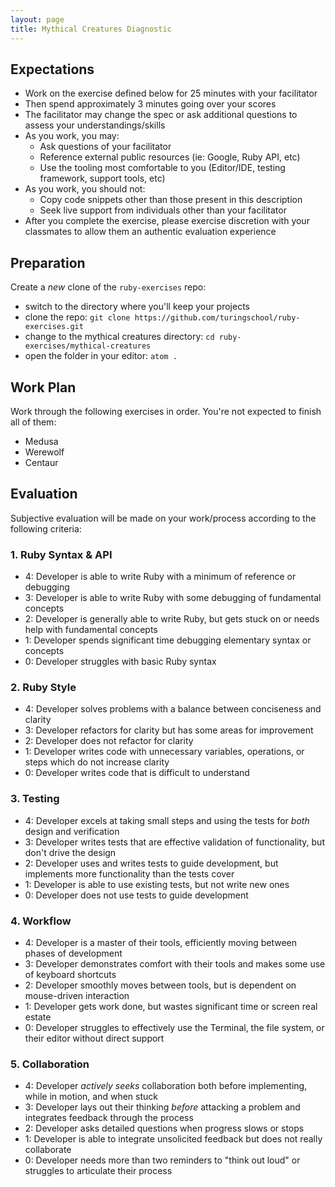 ```yaml
---
layout: page
title: Mythical Creatures Diagnostic
---
```


## Expectations

* Work on the exercise defined below for 25 minutes with your facilitator
* Then spend approximately 3 minutes going over your scores
* The facilitator may change the spec or ask additional questions to assess your understandings/skills
* As you work, you may:
  * Ask questions of your facilitator
  * Reference external public resources (ie: Google, Ruby API, etc)
  * Use the tooling most comfortable to you (Editor/IDE, testing framework, support tools, etc)
* As you work, you should not:
  * Copy code snippets other than those present in this description
  * Seek live support from individuals other than your facilitator
* After you complete the exercise, please exercise discretion with your classmates to allow them an authentic evaluation experience

## Preparation

Create a *new* clone of the `ruby-exercises` repo:

* switch to the directory where you'll keep your projects
* clone the repo: `git clone https://github.com/turingschool/ruby-exercises.git`
* change to the mythical creatures directory: `cd ruby-exercises/mythical-creatures`
* open the folder in your editor: `atom .`

## Work Plan

Work through the following exercises in order. You're not expected to finish all of them:

* Medusa
* Werewolf
* Centaur

## Evaluation

Subjective evaluation will be made on your work/process according to the following criteria:

### 1. Ruby Syntax & API

* 4: Developer is able to write Ruby with a minimum of reference or debugging
* 3: Developer is able to write Ruby with some debugging of fundamental concepts
* 2: Developer is generally able to write Ruby, but gets stuck on or needs help with fundamental concepts
* 1: Developer spends significant time debugging elementary syntax or concepts
* 0: Developer struggles with basic Ruby syntax

### 2. Ruby Style

* 4: Developer solves problems with a balance between conciseness and clarity
* 3: Developer refactors for clarity but has some areas for improvement
* 2: Developer does not refactor for clarity
* 1: Developer writes code with unnecessary variables, operations, or steps which do not increase clarity
* 0: Developer writes code that is difficult to understand

### 3. Testing

* 4: Developer excels at taking small steps and using the tests for *both* design and verification
* 3: Developer writes tests that are effective validation of functionality, but don't drive the design
* 2: Developer uses and writes tests to guide development, but implements more functionality than the tests cover
* 1: Developer is able to use existing tests, but not write new ones
* 0: Developer does not use tests to guide development

### 4. Workflow

* 4: Developer is a master of their tools, efficiently moving between phases of development
* 3: Developer demonstrates comfort with their tools and makes some use of keyboard shortcuts
* 2: Developer smoothly moves between tools, but is dependent on mouse-driven interaction
* 1: Developer gets work done, but wastes significant time or screen real estate
* 0: Developer struggles to effectively use the Terminal, the file system, or their editor without direct support

### 5. Collaboration

* 4: Developer *actively seeks* collaboration both before implementing, while in motion, and when stuck
* 3: Developer lays out their thinking *before* attacking a problem and integrates feedback through the process
* 2: Developer asks detailed questions when progress slows or stops
* 1: Developer is able to integrate unsolicited feedback but does not really collaborate
* 0: Developer needs more than two reminders to "think out loud" or struggles to articulate their process
